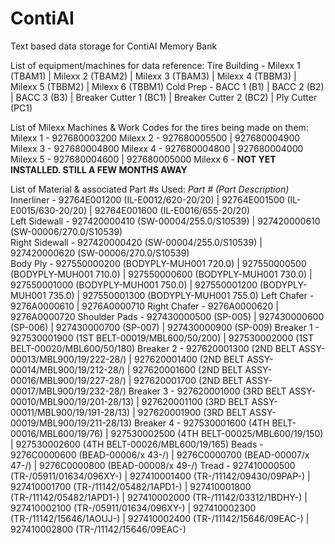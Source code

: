 # ContiAI
Text based data storage for ContiAI Memory Bank

List of equipment/machines for data reference:
  Tire Building - Milexx 1 (TBAM1) | Milexx 2 (TBAM2) | Milexx 3 (TBAM3) | Milexx 4 (TBBM3) | Milexx 5 (TBBM2) | Milexx 6 (TBBM1)
  Cold Prep - BACC 1 (B1) | BACC 2 (B2) | BACC 3 (B3) | Breaker Cutter 1 (BC1) | Breaker Cutter 2 (BC2) | Ply Cutter (PC1)

List of Milexx Machines & Work Codes for the tires being made on them:
  Milexx 1 - 927680003200
  Milexx 2 - 927680005500 | 927680004900
  Milexx 3 - 927680004800
  Milexx 4 - 927680004800 | 927680004000
  Milexx 5 - 927680004600 | 927680005000
  Milexx 6 - **NOT YET INSTALLED. STILL A FEW MONTHS AWAY**

List of Material & associated Part #s Used: *Part # (Part Description)*
  Innerliner - 92764E001200 (IL-E0012/620-20/20) | 92764E001500 (IL-E0015/630-20/20) | 92764E001600 (IL-E0016/655-20/20)	
  Left Sidewall - 927420000410 (SW-00004/255.0/S10539) | 927420000610 (SW-00006/270.0/S10539)		
  Right Sidewall - 927420000420 (SW-00004/255.0/S10539) | 927420000620 (SW-00006/270.0/S10539) 	
  Body Ply - 927550000200 (BODYPLY-MUH001 720.0) | 927550000500 (BODYPLY-MUH001 710.0) | 927550000600 (BODYPLY-MUH001 730.0) | 927550001000 (BODYPLY-MUH001 750.0) | 927550001200 (BODYPLY-MUH001 735.0) | 927550001300 (BODYPLY-MUH001 755.0)
  Left Chafer - 9276A0000610 | 9276A0000710
  Right Chafer - 9276A0000620 | 9276A0000720
  Shoulder Pads - 927430000500 (SP-005) | 927430000600 (SP-006)	| 927430000700 (SP-007) | 927430000900 (SP-009)	
  Breaker 1 - 927530001900 (1ST BELT-00019/MBL600/50/200) | 927530002000 (1ST BELT-00020/MBL600/50/180)
  Breaker 2 - 927620001300 (2ND BELT ASSY-00013/MBL900/19/222-28/) | 927620001400	(2ND BELT ASSY-00014/MBL900/19/212-28/) | 927620001600 (2ND BELT ASSY-00016/MBL900/19/227-28/) | 927620001700 (2ND BELT ASSY-00017/MBL900/19/232-28/) 
  Breaker 3 - 927620001000 (3RD BELT ASSY-00010/MBL900/19/201-28/13) | 927620001100 (3RD BELT ASSY-00011/MBL900/19/191-28/13) | 927620001900 (3RD BELT ASSY-00019/MBL900/19/211-28/13)
  Breaker 4 - 927530001600 (4TH BELT-00016/MBL600/19/76) | 927530002500 (4TH BELT-00025/MBL600/19/150) | 927530002600 (4TH BELT-00026/MBL600/19/165)
  Beads - 9276C0000600 (BEAD-00006/x 43-/) | 9276C0000700 (BEAD-00007/x 47-/) | 9276C0000800 (BEAD-00008/x 49-/)
  Tread - 927410000500 (TR-/05911/01634/096XY-) | 927410001400 (TR-/11142/09430/09PAP-) | 927410001700 (TR-/11142/05482/1APD1-) | 927410001800 (TR-/11142/05482/1APD1-) | 927410002000 (TR-/11142/03312/1BDHY-) | 927410002100 (TR-/05911/01634/096XY-) | 927410002300 (TR-/11142/15646/1AOUJ-) | 927410002400 (TR-/11142/15646/09EAC-) | 927410002800 (TR-/11142/15646/09EAC-) 
